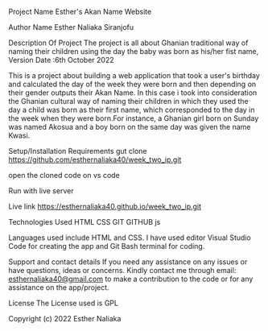 Project Name
Esther's Akan Name Website

Author Name
Esther Naliaka Siranjofu

Description Of Project
The project is all about Ghanian traditional way of naming their children using the day the baby was born as his/her fist name, Version Date :6th October 2022

This is a project about building a web application that took a user's birthday and calculated the day of the week they were born and then depending on their gender outputs their Akan Name. In this case i took into consideration the Ghanian cultural way of naming their children in which they used the day a child was born as their first name, which corresponded to the day in the week when they were born.For instance, a Ghanian girl born on Sunday was named Akosua and a boy born on the same day was given the name Kwasi.

Setup/Installation Requirements
gut clone https://github.com/esthernaliaka40/week_two_ip.git

open the cloned code on vs code

Run with live server

Live link
https://esthernaliaka40.github.io/week_two_ip.git

Technologies Used
HTML
CSS
GIT
GITHUB
js

Languages used include HTML and CSS. I have used editor Visual Studio Code for creating the app and Git Bash terminal for coding.

Support and contact details
If you need any assistance on any issues or have questions, ideas or concerns. Kindly contact me through email: esthernaliaka40@gmail.com to make a contribution to the code or for any assistance on the app/project.

License
The License used is GPL

Copyright (c) 2022 Esther Naliaka
